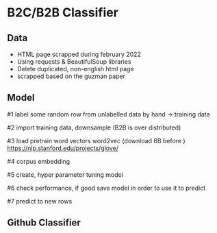 # B2C/B2B Classifier

## Data

- HTML page scrapped during february 2022
- Using requests & BeautifulSoup libraries
- Delete duplicated, non-english html page
- scrapped based on the guzman paper

## Model

#1 label some random row from unlabelled data by hand -> training data

#2 import training data, downsample (B2B is over distributed)

#3 load pretrain word vectors word2vec (download 6B before )
https://nlp.stanford.edu/projects/glove/

#4 corpus embedding

#5 create, hyper parameter tuning model

#6 check performance, if good save model in order to use it to predict

#7 predict to new rows

## Github Classifier